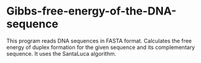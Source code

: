 # Gibbs-free-energy-of-the-DNA-sequence
This program reads DNA sequences in FASTA format. Calculates the free energy of duplex formation for the given sequence and its complementary sequence. It uses the SantaLuca algorithm.

